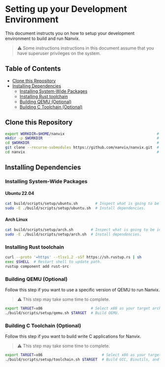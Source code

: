 # Setting up your Development Environment

This document instructs you on how to setup your development environment to build and run Nanvix.

> ⚠️ Some instructions instructions in this document assume that you have superuser privileges on the system.

## Table of Contents

- [Clone this Repository](#clone-this-repository)
- [Installing Dependencies](#installing-dependencies)
  - [Installing System-Wide Packages](#installing-system-wide-packages)
  - [Installing Rust toolchain](#installing-rust-toolchain)
  - [Building QEMU (Optional)](#building-qemu-optional)
  - [Building C Toolchain (Optional)](#building-c-toolchain-optional)

## Clone this Repository

```bash
export WORKDIR=$HOME/nanvix                                          # Change this if you want.
mkdir -p $WORKDIR                                                    # Create workspace.
cd $WORKDIR                                                          # Switch to workspace.
git clone --recurse-submodules https://github.com/nanvix/nanvix.git  # Recursively clone repository.
cd nanvix                                                            # Switch to nanvix source tree.
```

## Installing Dependencies

### Installing System-Wide Packages

#### Ubuntu 22.04

```bash
cat build/scripts/setup/ubuntu.sh        # Inspect what is going to be installed.
sudo -E ./build/scripts/setup/ubuntu.sh  # Install dependencies.
```

#### Arch Linux

```bash
cat build/scripts/setup/arch.sh        # Inspect what is going to be installed.
sudo -E ./build/scripts/setup/arch.sh  # Install dependencies.
```

### Installing Rust toolchain

``` bash
curl --proto '=https' --tlsv1.2 -sSf https://sh.rustup.rs | sh
exec $SHELL  # Restart shell to update path.
rustup component add rust-src
```

### Building QEMU (Optional)

Follow this step if you want to use a specific version of QEMU to run Nanvix.

> ⚠️ This step may take some time to complete.

```bash
export TARGET=x86                      # Select x86 as your target architecture.
./build/scripts/setup/qemu.sh $TARGET  # Build QEMU.
```

### Building C Toolchain (Optional)

Follow this step if you want to build write C applications for Nanvix.

> ⚠️ This step may take some time to complete.

```bash
export TARGET=x86                           # Select x86 as your target architecture.
./build/scripts/setup/toolchain.sh $TARGET  # Build GCC, Binutils, and GDB.
```
